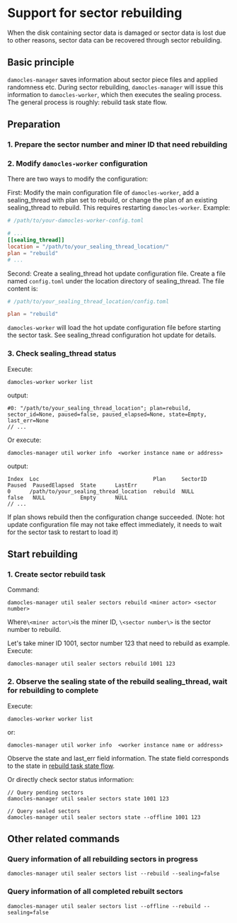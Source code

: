 # Support for sector rebuilding

When the disk containing sector data is damaged or sector data is lost due to other reasons, sector data can be recovered through sector rebuilding.

## Basic principle

`damocles-manager` saves information about sector piece files and applied randomness etc. During sector rebuilding, `damocles-manager` will issue this information to `damocles-worker`, which then executes the sealing process. The general process is roughly: rebuild task state flow.

## Preparation

### 1. Prepare the sector number and miner ID that need rebuilding

### 2. Modify `damocles-worker` configuration

There are two ways to modify the configuration:

First: Modify the main configuration file of `damocles-worker`, add a sealing\_thread with plan set to rebuild, or change the plan of an existing sealing\_thread to rebuild. This requires restarting `damocles-worker`. Example:

```TOML
# /path/to/your-damocles-worker-config.toml

# ...
[[sealing_thread]]
location = "/path/to/your_sealing_thread_location/"
plan = "rebuild"
# ...
```

Second: Create a sealing\_thread hot update configuration file. Create a file named `config.toml` under the location directory of sealing\_thread. The file content is:

```TOML
# /path/to/your_sealing_thread_location/config.toml

plan = "rebuild"
```

`damocles-worker` will load the hot update configuration file before starting the sector task. See sealing\_thread configuration hot update for details.

### 3. Check sealing\_thread status

Execute:
```
damocles-worker worker list
```
output:
```
#0: "/path/to/your_sealing_thread_location"; plan=rebuild, sector_id=None, paused=false, paused_elapsed=None, state=Empty, last_err=None
// ...
```

Or execute:
```
damocles-manager util worker info  <worker instance name or address>
```
output:
```
Index  Loc                                    Plan     SectorID       Paused  PausedElapsed  State      LastErr
0      /path/to/your_sealing_thread_location  rebuild  NULL           false   NULL           Empty      NULL
// ...
```
If plan shows rebuild then the configuration change succeeded. (Note: hot update configuration file may not take effect immediately, it needs to wait for the sector task to restart to load it)

## Start rebuilding

### 1. Create sector rebuild task

Command:
```
damocles-manager util sealer sectors rebuild <miner actor> <sector number>
```
Where` \<miner actor\> `is the miner ID, `\<sector number\>` is the sector number to rebuild.

Let's take miner ID 1001, sector number 123 that need to rebuild as example. Execute:
```
damocles-manager util sealer sectors rebuild 1001 123
```

### 2. Observe the sealing state of the rebuild sealing\_thread, wait for rebuilding to complete

Execute:
```
damocles-worker worker list
```
or:
```
damocles-manager util worker info  <worker instance name or address>
```
Observe the state and last\_err field information. The state field corresponds to the state in [rebuild task state flow](./11.task-status-flow.md).

Or directly check sector status information:
```
// Query pending sectors
damocles-manager util sealer sectors state 1001 123

// Query sealed sectors
damocles-manager util sealer sectors state --offline 1001 123
```

## Other related commands

### Query information of all rebuilding sectors in progress
```
damocles-manager util sealer sectors list --rebuild --sealing=false
```

### Query information of all completed rebuilt sectors
```
damocles-manager util sealer sectors list --offline --rebuild --sealing=false
```